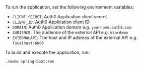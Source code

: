 To run the application, set the following environment variables:

* `CLIENT_SECRET`: Auth0 Application client secret
* `CLIENT_ID`: Auth0 Application client ID
* `DOMAIN`: Auth0 Application domain e.g. `yourname.auth0.com`
* `AUDIENCE`: The audience of the external API e.g. `ktordemo`
* `EXTERNALAPI`: The host and IP address of the external API e.g. `localhost:6060`

To build and execute the application, run:

```
./mvnw spring-boot:run
```